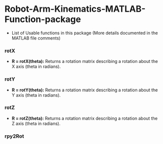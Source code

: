# Robot-Arm-Kinematics-MATLAB-Function-package
- List of Usable functions in this package (More details documented in the MATLAB file comments)
### rotX 
- **R = rotX(theta):** 
Returns a rotation matrix describing a rotation about the X axis (theta in radians).

### rotY 
- **R = rotY(theta):** 
Returns a rotation matrix describing a rotation about the Y axis (theta in radians).

### rotZ 
- **R = rotZ(theta):** 
Returns a rotation matrix describing a rotation about the Z axis (theta in radians).

### rpy2Rot
